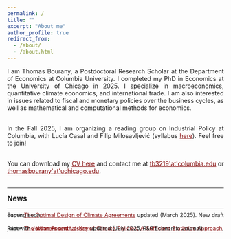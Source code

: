 ```yaml
---
permalink: /
title: ""
excerpt: "About me"
author_profile: true
redirect_from: 
  - /about/
  - /about.html
---
```


<div style="text-align: justify"> 
I am Thomas Bourany, a Postdoctoral Research Scholar at the Department of Economics at Columbia University. I completed my PhD in Economics at the University of Chicago in 2025. I specialize in macroeconomics, quantitative climate economics, and international trade. I am also interested in issues related to fiscal and monetary policies over the business cycles, as well as mathematical and computational methods for economics. <br/>  <br/>

In the Fall 2025, I am organizing a reading group on Industrial Policy at Columbia, with Lucía Casal and Filip Milosavljević (syllabus <a href='https://thomasbourany.github.io/files/Reading_Group_Industrial_Policy_syllabus.pdf' style="color:maroon">here</a>). Feel free to join!<br/>  <br/>

You can download my <a href='https://thomasbourany.github.io/files/Bourany_CV_UChicago_2025.pdf' style="color:maroon">CV here</a> and contact me at <a href='mailto:tb3219-- at--columbia.edu' style="color:maroon">tb3219'at'columbia.edu</a> or <a href='mailto:thomasbourany-- at--uchicago.edu' style="color:maroon">thomasbourany'at'uchicago.edu</a>. <br/>  <br/>

<hr />

<span style="font-size:1.2em;"> <strong>News</strong> </span> <br/>

<hr />
<span style="font-size:0.9em;line-height:-0em;">Paper <a href='https://thomasbourany.github.io/files/Bourany_2025_OptimalClimateAgreements_jmp.pdf' style="color:maroon">The Optimal Design of Climate Agreements</a> updated (March 2025). New draft coming soon!</span> <br/>  <br/>


<span style="font-size:0.9em;line-height:-0em;">Paper  <a href='https://thomasbourany.github.io/files/Bourany_RosenthalKay_2025_SufficientStats.pdf' style="color:maroon"> The Winners and Losers of Climate Policies, A Sufficient Statistics Approach</a>, joint with <a href='https://jrosenthalkay.github.io' style="color:maroon">Jordan Rosenthal-Kay</a> updated (July 2025, R&R Economic Journal). </span> <br/>  <br/>

 


